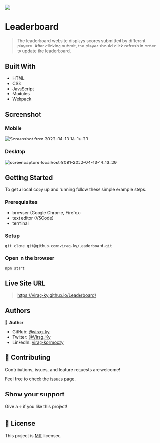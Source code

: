![](https://img.shields.io/badge/Microverse-blueviolet)

# Leaderboard

> The leaderboard website displays scores submitted by different players. After clicking submit, the player should click refresh in order to update the leaderboard.

## Built With

- HTML
- CSS
- JavaScript
- Modules
- Webpack

## Screenshot
### Mobile
![Screenshot from 2022-04-13 14-14-23](https://user-images.githubusercontent.com/79658534/163171402-c5bd9d3e-ca58-4667-91d6-8a213975bc2b.png)

### Desktop
![screencapture-localhost-8081-2022-04-13-14_13_29](https://user-images.githubusercontent.com/79658534/163171366-1e7366f2-1a3e-472a-acf5-5f1f4cd3c3fe.png)


## Getting Started

To get a local copy up and running follow these simple example steps.

### Prerequisites

- browser (Google Chrome, Firefox)
- text editor (VSCode)
- terminal

### Setup

```
git clone git@github.com:virag-ky/Leaderboard.git
```

### Open in the browser

```
npm start
```

## Live Site URL
> https://virag-ky.github.io/Leaderboard/

## Authors

👤 **Author**

- GitHub: [@virag-ky](https://github.com/virag-ky)
- Twitter: [@Virag_Ky](https://twitter.com/Virag_Ky)
- LinkedIn: [virag-kormoczy](https://linkedin.com/in/virag-kormoczy)

## 🤝 Contributing

Contributions, issues, and feature requests are welcome!

Feel free to check the [issues page](../../issues/).

## Show your support

Give a ⭐️ if you like this project!

## 📝 License

This project is [MIT](./MIT.md) licensed.
